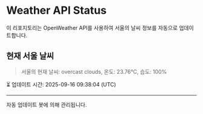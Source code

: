 
# Weather API Status

이 리포지토리는 OpenWeather API를 사용하여 서울의 날씨 정보를 자동으로 업데이트합니다.

## 현재 서울 날씨
> 서울의 현재 날씨: overcast clouds, 온도: 23.76°C, 습도: 100%

⏳ 업데이트 시간: 2025-09-16 09:38:04 (UTC)

---
자동 업데이트 봇에 의해 관리됩니다.
